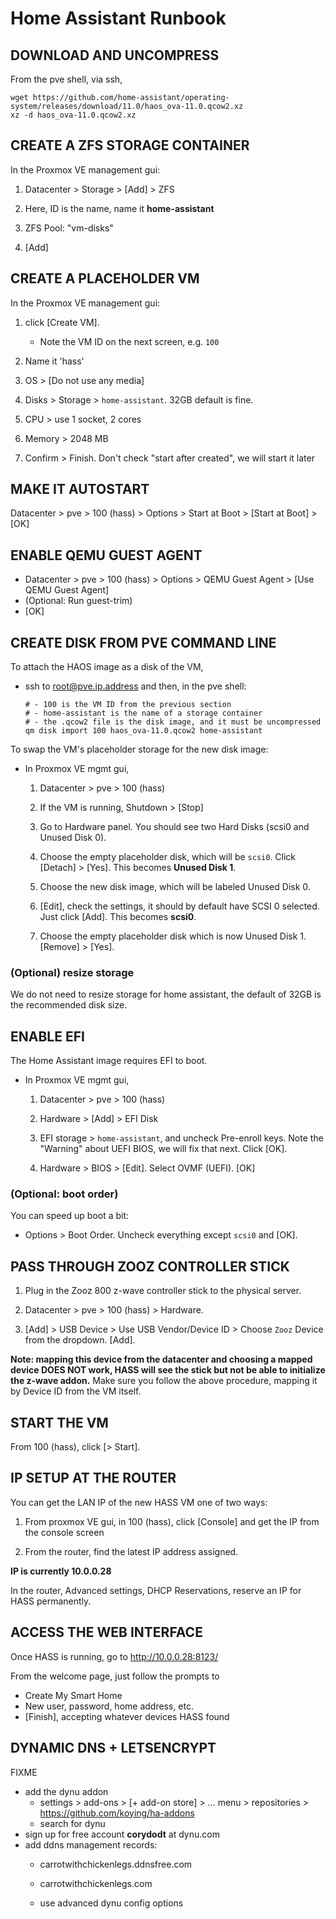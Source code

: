 # Home Assistant Runbook


## DOWNLOAD AND UNCOMPRESS

From the pve shell, via ssh,

```
wget https://github.com/home-assistant/operating-system/releases/download/11.0/haos_ova-11.0.qcow2.xz
xz -d haos_ova-11.0.qcow2.xz
```


## CREATE A ZFS STORAGE CONTAINER

In the Proxmox VE management gui:

1. Datacenter > Storage > [Add] > ZFS

2. Here, ID is the name, name it **home-assistant**

3. ZFS Pool: "vm-disks"

4. [Add]


## CREATE A PLACEHOLDER VM

In the Proxmox VE management gui:

1. click [Create VM].

    - Note the VM ID on the next screen, e.g. `100`

2. Name it 'hass'

3. OS > [Do not use any media]

4. Disks > Storage > `home-assistant`. 32GB default is fine.

5. CPU > use 1 socket, 2 cores

6. Memory > 2048 MB

7. Confirm > Finish. Don't check "start after created", we will start it later


## MAKE IT AUTOSTART

Datacenter > pve > 100 (hass) > Options > Start at Boot > [Start at Boot] > [OK]


## ENABLE QEMU GUEST AGENT

- Datacenter > pve > 100 (hass) > Options > QEMU Guest Agent > [Use QEMU Guest Agent]
- (Optional: Run guest-trim)
- [OK]




## CREATE DISK FROM PVE COMMAND LINE

To attach the HAOS image as a disk of the VM,

- ssh to root@pve.ip.address and then, in the pve shell:

    ```
    # - 100 is the VM ID from the previous section
    # - home-assistant is the name of a storage container
    # - the .qcow2 file is the disk image, and it must be uncompressed
    qm disk import 100 haos_ova-11.0.qcow2 home-assistant
    ```

To swap the VM's placeholder storage for the new disk image:

- In Proxmox VE mgmt gui,

    1. Datacenter > pve > 100 (hass)
    
    2. If the VM is running, Shutdown > [Stop]

    3. Go to Hardware panel. You should see two Hard Disks (scsi0 and Unused Disk 0).

    4. Choose the empty placeholder disk, which will be `scsi0`. Click [Detach] > [Yes]. This becomes **Unused Disk 1**.

    5. Choose the new disk image, which will be labeled Unused Disk 0.

    6. [Edit], check the settings, it should by default have SCSI 0 selected.
    Just click [Add]. This becomes **scsi0**.

    7. Choose the empty placeholder disk which is now Unused Disk 1. [Remove] > [Yes].

### (Optional) resize storage

We do not need to resize storage for home assistant, the default of 32GB is the
recommended disk size.


## ENABLE EFI

The Home Assistant image requires EFI to boot.

- In Proxmox VE mgmt gui,

    1. Datacenter > pve > 100 (hass)
    
    2. Hardware > [Add] > EFI Disk

    3. EFI storage > `home-assistant`, and uncheck Pre-enroll keys. Note the "Warning" about UEFI BIOS, we will fix that next. Click [OK].

    4. Hardware > BIOS > [Edit]. Select OVMF (UEFI). [OK]

### (Optional: boot order)

You can speed up boot a bit:

- Options > Boot Order. Uncheck everything except `scsi0` and [OK].


## PASS THROUGH ZOOZ CONTROLLER STICK

1. Plug in the Zooz 800 z-wave controller stick to the physical server.

2. Datacenter > pve > 100 (hass) > Hardware.

3. [Add] > USB Device > Use USB Vendor/Device ID > Choose `Zooz` Device from the dropdown. [Add].

**Note: mapping this device from the datacenter and choosing a mapped device DOES NOT work, HASS will see the stick but not be able to initialize the z-wave addon.** Make sure you follow the above procedure, mapping it by Device ID from the VM itself.

## START THE VM

From 100 (hass), click [> Start].


## IP SETUP AT THE ROUTER

You can get the LAN IP of the new HASS VM one of two ways:

1. From proxmox VE gui, in 100 (hass), click [Console] and get the IP from the console screen

2. From the router, find the latest IP address assigned.

**IP is currently 10.0.0.28**

In the router, Advanced settings, DHCP Reservations, reserve an IP for HASS
permanently.


## ACCESS THE WEB INTERFACE

Once HASS is running, go to http://10.0.0.28:8123/

From the welcome page, just follow the prompts to

- Create My Smart Home
- New user, password, home address, etc.
- [Finish], accepting whatever devices HASS found


## DYNAMIC DNS + LETSENCRYPT

FIXME


- add the dynu addon
    - settings > add-ons > [+ add-on store] > ... menu > repositories > https://github.com/koying/ha-addons
    - search for dynu
- sign up for free account **corydodt** at dynu.com
- add ddns management records:
    - carrotwithchickenlegs.ddnsfree.com
    - carrotwithchickenlegs.com

    - use advanced dynu config options
